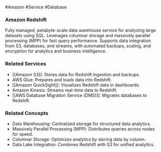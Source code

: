 #Amazon #Service #Database 
### Amazon Redshift

Fully managed, petabyte-scale data warehouse service for analyzing large datasets using SQL. Leverages columnar storage and massively parallel processing (MPP) for fast query performance. Supports data integration from S3, databases, and streams, with automated backups, scaling, and encryption for analytics and business intelligence.

### Related Services

- [[Amazon S3]]: Stores data for Redshift ingestion and backups.
- AWS Glue: Prepares and loads data into Redshift.
- [[Amazon QuickSight]]: Visualizes Redshift data in dashboards.
- Amazon Kinesis: Streams real-time data to Redshift.
- [[AWS Database Migration Service (DMS)]]: Migrates databases to Redshift.

### Related Concepts

- Data Warehousing: Centralized storage for structured data analytics.
- Massively Parallel Processing (MPP): Distributes queries across nodes for speed.
- Columnar Storage: Optimizes analytics by storing data by column.
- Data Lake Integration: Combines Redshift with S3 for unified analytics.